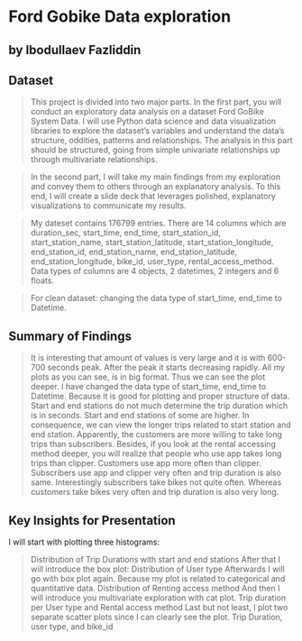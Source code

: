 # Ford Gobike Data exploration
## by Ibodullaev Fazliddin


## Dataset

> This project is divided into two major parts. In the first part, you will conduct an exploratory data analysis on a dataset Ford GoBike System Data. I will use Python data science and data visualization libraries to explore the dataset’s variables and understand the data’s structure, oddities, patterns and relationships. The analysis in this part should be structured, going from simple univariate relationships up through multivariate relationships.

> In the second part, I will take my main findings from my exploration and convey them to others through an explanatory analysis. To this end, I will create a slide deck that leverages polished, explanatory visualizations to communicate my results.

> My dateset contains 176799 entries. There are 14 columns which are duration_sec, start_time, end_time, start_station_id, start_station_name, start_station_latitude, start_station_longitude, end_station_id, end_station_name, end_station_latitude, end_station_longitude, bike_id, user_type, rental_access_method. Data types of columns are 4 objects, 2 datetimes, 2 integers and 6 floats.

> For clean dataset: changing the data type of start_time, end_time to Datetime.

## Summary of Findings

> It is interesting that amount of values is very large and it is with 600-700 seconds peak. After the peak it starts decreasing rapidly.
> All my plots as you can see, is in big format. Thus we can see the plot deeper. I have changed the data type of start_time, end_time to Datetime. Because it is good for plotting and proper structure of data.
> Start and end stations do not much determine the trip duration which is in seconds. Start and end stations of some are higher. In consequence, we can view the longer trips related to start station and end station.
> Apparently, the customers are more willing to take long trips than subscribers. Besides, if you look at the rental accessing method deeper, you will realize that people who use app takes long trips than clipper.
> Customers use app more often than clipper. Subscribers use app and clipper very often and trip duration is also same.
> Interestingly subscribers take bikes not quite often. Whereas customers take bikes very often and trip duration is also very long.


## Key Insights for Presentation
I will start with plotting three histograms:
> Distribution of Trip Durations with start and end stations
After that I will introduce the box plot:
> Distribution of User type
Afterwards I will go with box plot again. Because my plot is related to categorical and quantitative data.
> Distribution of Renting access method
And then I will introduce you multivariate exploration with cat plot. 
> Trip duration per User type and Rental access method
Last but not least, I plot two separate scatter plots since I can clearly see the plot. 
> Trip Duration, user type, and bike_id